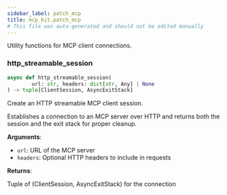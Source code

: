 ```yaml
---
sidebar_label: patch_mcp
title: mcp_kit.patch_mcp
# This file was auto-generated and should not be edited manually
---
```


Utility functions for MCP client connections.

### http\_streamable\_session

```python
async def http_streamable_session(
        url: str, headers: dict[str, Any] | None
) -> tuple[ClientSession, AsyncExitStack]
```

Create an HTTP streamable MCP client session.

Establishes a connection to an MCP server over HTTP and returns both
the session and the exit stack for proper cleanup.

**Arguments**:

- `url`: URL of the MCP server
- `headers`: Optional HTTP headers to include in requests

**Returns**:

Tuple of (ClientSession, AsyncExitStack) for the connection

